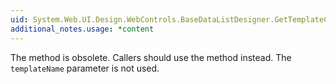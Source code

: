 ```yaml
---
uid: System.Web.UI.Design.WebControls.BaseDataListDesigner.GetTemplateContainerDataSource(System.String)
additional_notes.usage: *content
---
```


<p>The <xref href="System.Web.UI.Design.WebControls.BaseDataListDesigner.GetTemplateContainerDataSource(System.String)"></xref> method is obsolete. Callers should use the <xref href="System.Web.UI.Design.WebControls.BaseDataListDesigner.GetResolvedSelectedDataSource"></xref> method instead. The <code>templateName</code> parameter is not used.</p>


